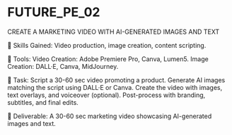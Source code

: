 # FUTURE_PE_02
CREATE A MARKETING VIDEO WITH AI-GENERATED  IMAGES AND TEXT

🔹 Skills Gained: Video production, image creation, content scripting.

🔹 Tools:
 Video Creation: Adobe Premiere Pro, Canva, Lumen5.
 Image Creation: DALL·E, Canva, MidJourney.
 
🔹 Task:
 Script a 30-60 sec video promoting a product.
 Generate AI images matching the script using DALL·E or Canva.
 Create the video with images, text overlays, and voiceover (optional).
 Post-process with branding, subtitles, and final edits.
 
🔹 Deliverable: A 30-60 sec marketing video showcasing AI-generated images and
 text.
